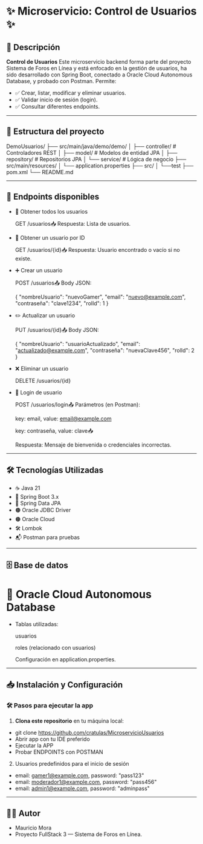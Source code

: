 # ✨ Microservicio: Control de Usuarios ✨

## 📜 Descripción

**Control de Usuarios** Este microservicio backend forma parte del proyecto Sistema de Foros en Línea y está enfocado en la gestión de usuarios, ha sido desarrollado con Spring Boot, conectado a Oracle Cloud Autonomous Database, y probado con Postman. Permite:

- ✅ Crear, listar, modificar y eliminar usuarios.
- ✅ Validar inicio de sesión (login).
- ✅ Consultar diferentes endpoints.

---

##  📁 Estructura del proyecto

  DemoUsuarios/
  ├── src/main/java/demo/demo/
  │   ├── controller/          # Controladores REST
  │   ├── model/               # Modelos de entidad JPA
  │   ├── repository/          # Repositorios JPA
  │   └── service/             # Lógica de negocio
  ├── src/main/resources/
  │   └── application.properties
  ├── src/
  │   └──test
  ├── pom.xml
  └── README.md

---

##  🚀 Endpoints disponibles

- 🔎 Obtener todos los usuarios

  GET /usuarios📥 Respuesta: Lista de usuarios.

- 🔎 Obtener un usuario por ID

  GET /usuarios/{id}📥 Respuesta: Usuario encontrado o vacío si no existe.

- ➕ Crear un usuario

  POST /usuarios📤 Body JSON:

  {
    "nombreUsuario": "nuevoGamer",
    "email": "nuevo@example.com",
    "contraseña": "clave1234",
    "rolId": 1
  }

- ✏️ Actualizar un usuario

  PUT /usuarios/{id}📤 Body JSON:

  {
    "nombreUsuario": "usuarioActualizado",
    "email": "actualizado@example.com",
    "contraseña": "nuevaClave456",
    "rolId": 2
  }

- ❌ Eliminar un usuario

  DELETE /usuarios/{id}

- 🔐 Login de usuario

  POST /usuarios/login📤 Parámetros (en Postman):

  key: email, value: email@example.com

  key: contraseña, value: clave📥

  Respuesta: Mensaje de bienvenida o credenciales incorrectas.

---

## 🛠️ Tecnologías Utilizadas

- ☕ Java 21
- 🌱 Spring Boot 3.x
- 🔎 Spring Data JPA
- 🟠 Oracle JDBC Driver
- 🟠 Oracle Cloud
- 🛠️ Lombok
- 📬 Postman para pruebas


---

## 🗄️ Base de datos

# 📂 Oracle Cloud Autonomous Database

- Tablas utilizadas:

  usuarios

  roles (relacionado con usuarios)

  Configuración en application.properties.

---

## 📥 Instalación y Configuración

### 🛠 **Pasos para ejecutar la app**
1. **Clona este repositorio** en tu máquina local:
  - git clone https://github.com/cratulas/MicroservicioUsuarios
  - Abrir app con tu IDE preferido
  - Ejecutar la APP
  - Probar ENDPOINTS con POSTMAN

2. Usuarios predefinidos para el inicio de sesión
  -  email: gamer1@example.com, password: "pass123"
  -  email: moderador1@example.com, password: "pass456"
  -  email: admin1@example.com, password: "adminpass"

---

## 👨‍💻 Autor

- Mauricio Mora
- Proyecto FullStack 3 — Sistema de Foros en Línea.




